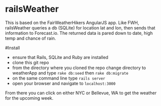 # railsWeather

This is based on the FairWeatherHikers AngularJS app. Like FWH, railsWeather queries a db (SQLite) for location lat and lon, then sends that information to Forecast.io. The returned data is pared down to date, high temp and chance of rain.

#Install
* ensure that Rails, SQLite and Ruby are installed
* clone this git repo
* from the directory where you cloned the repo change directory to weatherApp and type ```rake db:seed``` then ```rake db:migrate```
* on the same command line type ```rails server```
* open your browser and navigate to ```localhost:3000```

From there you can click on either NYC or Bellevue, WA to get the weather for the upcoming week.
